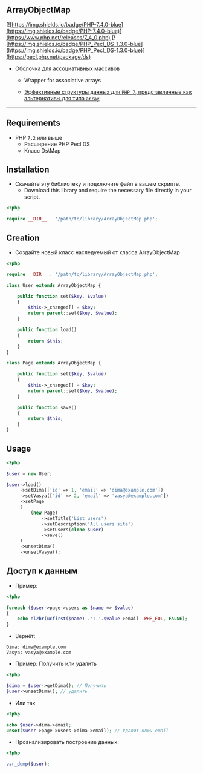 ## ArrayObjectMap

[![https://img.shields.io/badge/PHP-7.4.0-blue](https://img.shields.io/badge/PHP-7.4.0-blue)](https://www.php.net/releases/7_4_0.php)
[![https://img.shields.io/badge/PHP_Pecl_DS-1.3.0-blue](https://img.shields.io/badge/PHP_Pecl_DS-1.3.0-blue)](https://pecl.php.net/package/ds)


- Оболочка для ассоциативных массивов
  - Wrapper for associative arrays

  - [Эффективные структуры данных для `PHP 7`, представленные как альтернативы для типа `array`](https://www.php.net/manual/ru/book.ds.php)

____

## Requirements

- PHP `7.2` или выше
  - Расширение PHP Pecl DS
  - Класс Ds\Map

## Installation

- Скачайте эту библиотеку и подключите файл в вашем скрипте.
  - Download this library and require the necessary file directly in your script.


``` php
<?php

require __DIR__ . '/path/to/library/ArrayObjectMap.php';
```

## Creation

- Создайте новый класс наследуемый от класса ArrayObjectMap

``` php
<?php

require __DIR__ . '/path/to/library/ArrayObjectMap.php';

class User extends ArrayObjectMap {

    public function set($key, $value)
    {
        $this->_changed[] = $key;
        return parent::set($key, $value);
    }

    public function load()
    {
        return $this;
    }
}

class Page extends ArrayObjectMap {

    public function set($key, $value)
    {
        $this->_changed[] = $key;
        return parent::set($key, $value);
    }

    public function save()
    {
        return $this;
    }
}
```

## Usage

``` php
<?php

$user = new User;

$user->load()
     ->setDima(['id' => 1, 'email' => 'dima@example.com'])
     ->setVasya(['id' => 2, 'email' => 'vasya@example.com'])
     ->setPage
     (
         (new Page)
             ->setTitle('List users')
             ->setDescription('All users site')
             ->setUsers(clone $user)
             ->save()
     )
     ->unsetDima()
     ->unsetVasya();
```

## Доступ к данным

- Пример:

``` php
<?php

foreach ($user->page->users as $name => $value)
{
    echo nl2br(ucfirst($name) .': '.$value->email .PHP_EOL, FALSE);
}
```

- Вернёт:

```
Dima: dima@example.com
Vasya: vasya@example.com
```

- Пример: Получить или удалить

``` php
<?php

$dima = $user->getDima(); // Получить
$user->unsetDima(); // удалить
```

- Или так

``` php
<?php

echo $user->dima->email;
unset($user->page->users->dima->email); // Удалит ключ email
```

- Проанализировать построение данных:

``` php
<?php

var_dump($user);
```

